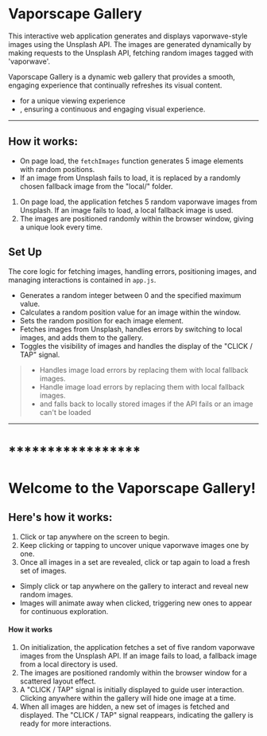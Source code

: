# Vaporscape Gallery
This interactive web application generates and displays vaporwave-style images using the Unsplash API. The images are generated dynamically by making requests to the Unsplash API, fetching random images tagged with 'vaporwave'.

Vaporscape Gallery is a dynamic web gallery that provides a smooth, engaging experience that continually refreshes its visual content.

-  for a unique viewing experience
-  , ensuring a continuous and engaging visual experience.

<hr>

## How it works:
- On page load, the `fetchImages` function generates 5 image elements with random positions.
- If an image from Unsplash fails to load, it is replaced by a randomly chosen fallback image from the "local/" folder.
  
1. On page load, the application fetches 5 random vaporwave images from Unsplash. If an image fails to load, a local fallback image is used.
2. The images are positioned randomly within the browser window, giving a unique look every time.

## Set Up
The core logic for fetching images, handling errors, positioning images, and managing interactions is contained in `app.js`.

- Generates a random integer between 0 and the specified maximum value.
- Calculates a random position value for an image within the window.
- Sets the random position for each image element.
- Fetches images from Unsplash, handles errors by switching to local images, and adds them to the gallery.
- Toggles the visibility of images and handles the display of the "CLICK / TAP" signal.


> - Handles image load errors by replacing them with local fallback images.
> - Handle image load errors by replacing them with local fallback images.
> - and falls back to locally stored images if the API fails or an image can't be loaded

<hr>

# *****************
#  Welcome to the Vaporscape Gallery!

## Here's how it works:
1. Click or tap anywhere on the screen to begin.
2. Keep clicking or tapping to uncover unique vaporwave images one by one.
3. Once all images in a set are revealed, click or tap again to load a fresh set of images.

- Simply click or tap anywhere on the gallery to interact and reveal new random images.
- Images will animate away when clicked, triggering new ones to appear for continuous exploration.

#### How it works
1. On initialization, the application fetches a set of five random vaporwave images from the Unsplash API. If an image fails to load, a fallback image from a local directory is used.
2. The images are positioned randomly within the browser window for a scattered layout effect.
3. A "CLICK / TAP" signal is initially displayed to guide user interaction. Clicking anywhere within the gallery will hide one image at a time.
4. When all images are hidden, a new set of images is fetched and displayed. The "CLICK / TAP" signal reappears, indicating the gallery is ready for more interactions.
